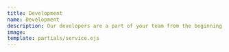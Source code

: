 ```yaml
---
title: Development
name: Development
description: Our developers are a part of your team from the beginning of project planning so they can move fast and deliver an awesome product. We utilize the latest technologies to provide server-side and client-side solutions for our clients.
image:
template: partials/service.ejs
---
```

